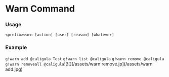 # Warn Command
### Usage


`<prefix>warn [action] [user] [reason] [whatever]`

### Example
`g!warn add @caligula Test`
`g!warn list @caligula`
`g!warn remove @caligula`
`g!warn removeall @caligula`![![](/assets/warn remove.jp](/assets/warn add.jpg)

